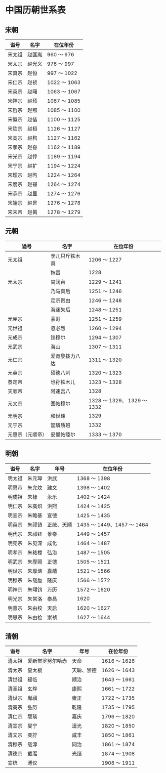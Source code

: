 # 中国历朝世系表

## 宋朝


|  谥号  |  名字  | 在位年份 |
| ------ | ------ | -------- |
| 宋太祖 | 赵匡胤 | 960 ～ 976 |
| 宋太宗 | 赵光义 | 976 ～ 997 |
| 宋真宗 | 赵恒   | 997 ～ 1022 |
| 宋仁宗 | 赵祯   | 1022 ～ 1063 |
| 宋英宗 | 赵曙   | 1063 ～ 1067 |
| 宋神宗 | 赵顼   | 1067 ～ 1085 |
| 宋哲宗 | 赵煦   | 1085 ～ 1100 |
| 宋徽宗 | 赵佶   | 1100 ～ 1125 |
| 宋钦宗 | 赵桓   | 1126 ～ 1127 |
| 宋高宗 | 赵构   | 1127 ～ 1162 |
| 宋孝宗 | 赵昚   | 1162 ～ 1189 |
| 宋光宗 | 赵惇   | 1189 ～ 1194 |
| 宋宁宗 | 赵扩   | 1194 ～ 1224 |
| 宋理宗 | 赵昀   | 1224 ～ 1264 |
| 宋度宗 | 赵禥   | 1264 ～ 1274 |
| 宋恭宗 | 赵显   | 1274 ～ 1276 |
| 宋端宗 | 赵昰   | 1276 ～ 1278 |
| 宋末帝 | 赵昺   | 1278 ～ 1279 |

## 元朝

|  谥号  |  名字  | 在位年份 |
| ------ | ------ | -------- |
| 元太祖 | 孛儿只斤铁木真 | 1206 ～ 1227 |
| &nbsp; | 拖雷   | 1228 |
| 元太宗 | 窝阔台 | 1229 ～ 1241 |
| &nbsp; | 乃马真后 | 1251 ～ 1246 |
| &nbsp; | 定宗贵由 | 1246 ～ 1248 |
| &nbsp; | 海迷失后 | 1248 ～ 1251 |
| 元宪宗 | 蒙哥     | 1251 ～ 1259 |
| 元世祖 | 忽必烈   | 1260 ～ 1294 |
| 元成宗 | 铁穆尔   | 1294 ～ 1307 |
| 元武宗 | 海山     | 1307 ～ 1311 |
| 元仁宗 | 爱育黎拨力八达 | 1311 ～ 1320 |
| 元英宗 | 硕德八剌 | 1320 ～ 1323 |
| 泰定帝 | 也孙铁木儿 | 1323 ～ 1328 |
| 天顺帝 | 阿速吉八 | 1328 |
| 元文宗 | 图帖穆尔 | 1328 ～ 1329、 1329 ～ 1332 |
| 元明宗 | 和世㻋   | 1329 |
| 元宁宗 | 懿璘质班 | 1332 |
| 元惠宗（元顺帝） | 妥懽帖睦尔 | 1333 ～ 1370 |

## 明朝

|  谥号  |  名字  | 年号 | 在位年份 |
| ------ | ------ | ---- | -------- |
| 明太祖 | 朱元璋 | 洪武 | 1368 ～ 1398 |
| 明惠帝 | 朱允炆 | 建文 | 1398 ～ 1402 |
| 明成祖 | 朱棣   | 永乐 | 1402 ～ 1424 |
| 明仁宗 | 朱高炽 | 洪熙 | 1424 ～ 1425 |
| 明宣宗 | 朱瞻基 | 宣德 | 1425 ～ 1435 |
| 明英宗 | 朱祁镇 | 正统、天顺 | 1435 ～ 1449、1457 ～ 1464 |
| 明代宗 | 朱祁钰 | 景泰 | 1449 ～ 1457 |
| 明宪宗 | 朱见深 | 成化 | 1464 ～ 1487 |
| 明孝宗 | 朱祐樘 | 弘治 | 1487 ～ 1505 |
| 明武宗 | 朱厚照 | 正德 | 1505 ～ 1521 |
| 明世宗 | 朱厚熜 | 嘉靖 | 1521 ～ 1566 |
| 明穆宗 | 朱载垕 | 隆庆 | 1566 ～ 1572 |
| 明神宗 | 朱翊钧 | 万历 | 1572 ～ 1620 |
| 明光宗 | 朱常洛 | 泰昌 | 1620         |
| 明熹宗 | 朱由校 | 天启 | 1620 ～ 1627 |
| 明思宗 | 朱由检 | 崇祯 | 1627 ～ 1644 |

## 清朝

|  谥号  |  名字  | 年号 | 在位年份 |
| ------ | ------ | ---- | -------- |
| 清太祖 | 爱新觉罗努尔哈赤 | 天命 | 1616 ～ 1626 |
| 清太宗 | 皇太极 | 天聪、崇德 | 1626 ～ 1643 |
| 清世祖 | 福临 | 顺治 | 1643 ～ 1661 |
| 清圣祖 | 玄烨 | 康熙 | 1661 ～ 1722 |
| 清世宗 | 胤禛 | 雍正 | 1722 ～ 1735 |
| 清高宗 | 弘历 | 乾隆 | 1735 ～ 1795 |
| 清仁宗 | 颙琰 | 嘉庆 | 1796 ～ 1820 |
| 清宣宗 | 旻宁 | 道光 | 1820 ～ 1850 |
| 清文宗 | 奕詝 | 咸丰 | 1850 ～ 1861 |
| 清穆宗 | 载淳 | 同治 | 1861 ～ 1874 |
| 清德宗 | 载湉 | 光绪 | 1874 ～ 1908 |
| 宣统   | 溥仪 | &nbsp; | 1908 ～ 1911 |
